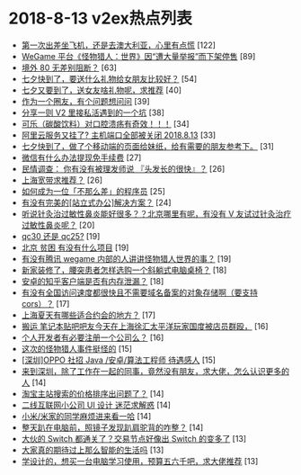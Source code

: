 # 2018-8-13 v2ex热点列表

+ [第一次出差坐飞机，还是去澳大利亚，心里有点慌](https://www.v2ex.com/t/479198#reply122) [122]
+ [WeGame 平台《怪物猎人：世界》因“遭大量举报”而下架停售](https://www.v2ex.com/t/479184#reply89) [89]
+ [境外 80 无差别阻断？](https://www.v2ex.com/t/479287#reply63) [63]
+ [七夕快到了，要送什么礼物给女朋友比较好？](https://www.v2ex.com/t/479201#reply54) [54]
+ [七夕又要到了，送女友啥礼物呢，求推荐](https://www.v2ex.com/t/479203#reply40) [40]
+ [作为一个圈友，有个问题想问问](https://www.v2ex.com/t/479218#reply39) [39]
+ [分享一则 V2 里接私活遇到的一个坑](https://www.v2ex.com/t/479335#reply38) [38]
+ [可乐（碳酸饮料）对口腔溃疡有奇效！！！](https://www.v2ex.com/t/479334#reply34) [34]
+ [阿里云服务又挂了? 主机端口全部被关闭 2018.8.13](https://www.v2ex.com/t/479270#reply33) [33]
+ [七夕快到了，做了个移动端的页面给妹纸，给有需要的朋友参考下。](https://www.v2ex.com/t/479371#reply31) [31]
+ [微信有什么办法提现免手续费](https://www.v2ex.com/t/479291#reply27) [27]
+ [民情调查： 你有没有被理发师说 『头发长的很快』？](https://www.v2ex.com/t/479210#reply26) [26]
+ [上海宽带求推荐？](https://www.v2ex.com/t/479222#reply26) [26]
+ [如何成为一位「不那么差」的程序员](https://www.v2ex.com/t/479175#reply25) [25]
+ [有没有完美的[站立式办公]解决方案？](https://www.v2ex.com/t/479233#reply24) [24]
+ [听说针灸治过敏性鼻炎能好很多？？北京哪里有呢，有没有 V 友试过针灸治疗过敏性鼻炎呢？](https://www.v2ex.com/t/479346#reply20) [20]
+ [qc30 还是 qc25?](https://www.v2ex.com/t/479192#reply19) [19]
+ [北京 贫困 有没有什么项目](https://www.v2ex.com/t/479213#reply19) [19]
+ [有没有腾讯 wegame 内部的人讲讲怪物猎人世界的事？](https://www.v2ex.com/t/479216#reply19) [19]
+ [新家装修了，腰突患者怎样选购一个斜躺式电脑桌椅？](https://www.v2ex.com/t/479178#reply18) [18]
+ [安卓的知乎客户端是否有内存泄漏？](https://www.v2ex.com/t/479180#reply18) [18]
+ [有没有全国访问速度都很快且不需要域名备案的对象存储啊（要支持 cors）？](https://www.v2ex.com/t/479265#reply17) [17]
+ [上海夏天有哪些适合约会的地方？](https://www.v2ex.com/t/479189#reply17) [17]
+ [搬运 笔记本贴吧吧友今天在上海徐汇太平洋玩家国度被店员群殴，](https://www.v2ex.com/t/479271#reply16) [16]
+ [个人开发者有必要注册一个公司么？](https://www.v2ex.com/t/479313#reply16) [16]
+ [这次的怪物猎人事件挺怪的](https://www.v2ex.com/t/479280#reply15) [15]
+ [[深圳]OPPO 社招 Java /安卓/算法工程师 待遇感人](https://www.v2ex.com/t/479220#reply15) [15]
+ [来到深圳，除了工作在一起的同事，竟然没有朋友，求大佬，怎么认识更多的人](https://www.v2ex.com/t/479235#reply14) [14]
+ [淘宝主站搜索的价格排序出问题了？](https://www.v2ex.com/t/479250#reply14) [14]
+ [二线互联网小公司 UI 设计 迷茫求解惑](https://www.v2ex.com/t/479260#reply14) [14]
+ [小米/米家的同学麻烦进来看一哈](https://www.v2ex.com/t/479343#reply14) [14]
+ [整天趴在电脑前，照镜子发现趴肩驼背的咋整？](https://www.v2ex.com/t/479229#reply14) [14]
+ [大伙的 Switch 都通关了？交易节点好像出 Switch 的变多了](https://www.v2ex.com/t/479308#reply13) [13]
+ [大家真的期待过上那么智能的生活吗](https://www.v2ex.com/t/479365#reply13) [13]
+ [学设计的，想买一台电脑学习使用，预算五六千吧，求大佬推荐](https://www.v2ex.com/t/479191#reply13) [13]
